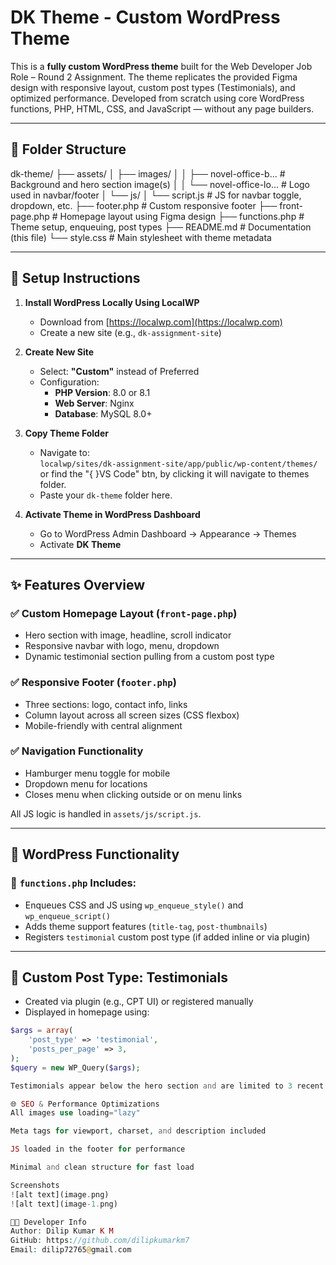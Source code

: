 # DK Theme - Custom WordPress Theme

This is a **fully custom WordPress theme** built for the Web Developer Job Role – Round 2 Assignment. The theme replicates the provided Figma design with responsive layout, custom post types (Testimonials), and optimized performance. Developed from scratch using core WordPress functions, PHP, HTML, CSS, and JavaScript — without any page builders.

---

## 📁 Folder Structure

dk-theme/
├── assets/
│ ├── images/
│ │ ├── novel-office-b... # Background and hero section image(s)
│ │ └── novel-office-lo... # Logo used in navbar/footer
│ └── js/
│ └── script.js # JS for navbar toggle, dropdown, etc.
├── footer.php # Custom responsive footer
├── front-page.php # Homepage layout using Figma design
├── functions.php # Theme setup, enqueuing, post types
├── README.md # Documentation (this file)
└── style.css # Main stylesheet with theme metadata

---

## 🚀 Setup Instructions

1. **Install WordPress Locally Using LocalWP**
   - Download from [https://localwp.com](https://localwp.com)
   - Create a new site (e.g., `dk-assignment-site`)
   
2. **Create New Site**
   - Select: **"Custom"** instead of Preferred
   - Configuration:
     - **PHP Version**: 8.0 or 8.1
     - **Web Server**: Nginx
     - **Database**: MySQL 8.0+

3. **Copy Theme Folder**
   - Navigate to:  
     `localwp/sites/dk-assignment-site/app/public/wp-content/themes/` or find the "{ }VS Code" btn, by clicking it will navigate to themes folder.
   - Paste your `dk-theme` folder here.

4. **Activate Theme in WordPress Dashboard**
   - Go to WordPress Admin Dashboard → Appearance → Themes
   - Activate **DK Theme**

---

## ✨ Features Overview

### ✅ Custom Homepage Layout (`front-page.php`)
- Hero section with image, headline, scroll indicator
- Responsive navbar with logo, menu, dropdown
- Dynamic testimonial section pulling from a custom post type

### ✅ Responsive Footer (`footer.php`)
- Three sections: logo, contact info, links
- Column layout across all screen sizes (CSS flexbox)
- Mobile-friendly with central alignment

### ✅ Navigation Functionality
- Hamburger menu toggle for mobile
- Dropdown menu for locations
- Closes menu when clicking outside or on menu links

All JS logic is handled in `assets/js/script.js`.

---

## 🧰 WordPress Functionality

### 🔧 `functions.php` Includes:
- Enqueues CSS and JS using `wp_enqueue_style()` and `wp_enqueue_script()`
- Adds theme support features (`title-tag`, `post-thumbnails`)
- Registers `testimonial` custom post type (if added inline or via plugin)

---

## 💬 Custom Post Type: Testimonials

- Created via plugin (e.g., CPT UI) or registered manually
- Displayed in homepage using:

```php
$args = array(
    'post_type' => 'testimonial',
    'posts_per_page' => 3,
);
$query = new WP_Query($args);

Testimonials appear below the hero section and are limited to 3 recent posts

🌐 SEO & Performance Optimizations
All images use loading="lazy"

Meta tags for viewport, charset, and description included

JS loaded in the footer for performance

Minimal and clean structure for fast load

Screenshots
![alt text](image.png)
![alt text](image-1.png)

🧑‍💻 Developer Info
Author: Dilip Kumar K M
GitHub: https://github.com/dilipkumarkm7
Email: dilip72765@gmail.com
